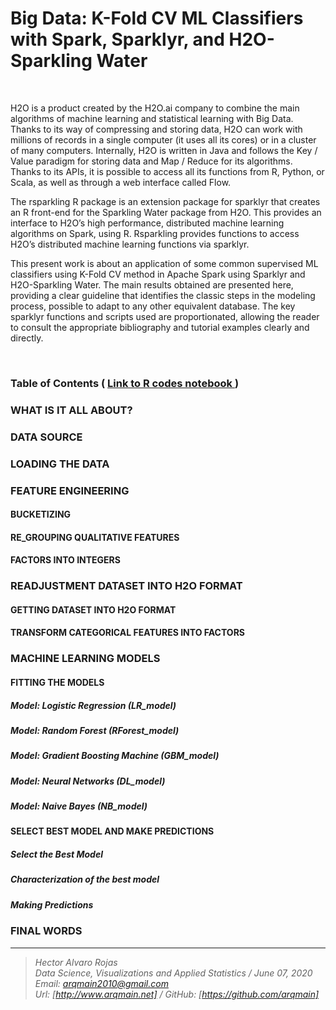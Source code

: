 # Big Data: K-Fold CV ML Classifiers with Spark, Sparklyr, and H2O-Sparkling Water

<br>

H2O is a product created by the H2O.ai company to combine the main algorithms of machine learning and statistical learning with Big Data. Thanks to its way of compressing and storing data, H2O can work with millions of records in a single computer (it uses all its cores) or in a cluster of many computers. Internally, H2O is written in Java and follows the Key / Value paradigm for storing data and Map / Reduce for its algorithms. Thanks to its APIs, it is possible to access all its functions from R, Python, or Scala, as well as through a web interface called Flow.

The rsparkling R package is an extension package for sparklyr that creates an R front-end for the Sparkling Water package from H2O. This provides an interface to H2O’s high performance, distributed machine learning algorithms on Spark, using R. Rsparkling provides functions to access H2O’s distributed machine learning functions via sparklyr.

This present work is about an application of some common supervised ML classifiers using K-Fold CV method in Apache Spark using Sparklyr and H2O-Sparkling Water. The main results obtained are presented here, providing a clear guideline that identifies the classic steps in the modeling process, possible to adapt to any other equivalent database. The key sparklyr functions and scripts used are proportionated, allowing the reader to consult the appropriate bibliography and tutorial examples clearly and directly.

<br>

### Table of Contents   (  [  Link to R codes notebook ]( https://github.com/arqmain/RProject/blob/master/RBigData/Sparklyr/Sparklyr_Sparkling_Water_H2O/H2O-SWater_KFold/KFold_CV_MLClassifiers_Sparklyr.pdf))

### WHAT IS IT ALL ABOUT?
### DATA SOURCE
### LOADING THE DATA
### FEATURE ENGINEERING
#### BUCKETIZING
#### RE_GROUPING QUALITATIVE FEATURES
#### FACTORS INTO INTEGERS

### READJUSTMENT DATASET INTO H2O FORMAT
#### GETTING DATASET INTO H2O FORMAT
#### TRANSFORM CATEGORICAL FEATURES INTO FACTORS

### MACHINE LEARNING MODELS
#### FITTING THE MODELS
##### Model: Logistic Regression (LR_model)
##### Model: Random Forest (RForest_model)
##### Model: Gradient Boosting Machine (GBM_model)
##### Model: Neural Networks (DL_model)
##### Model: Naive Bayes (NB_model)
#### SELECT BEST MODEL AND MAKE PREDICTIONS
##### Select the Best Model
##### Characterization of the best model
##### Making Predictions

### FINAL WORDS


<hr>

><i>Hector Alvaro Rojas<br>
>Data Science, Visualizations and Applied Statistics / June 07, 2020<br>
>Email: <arqmain2010@gmail.com> <br>
>Url: [http://www.arqmain.net]   /   GitHub: [https://github.com/arqmain]</i>
